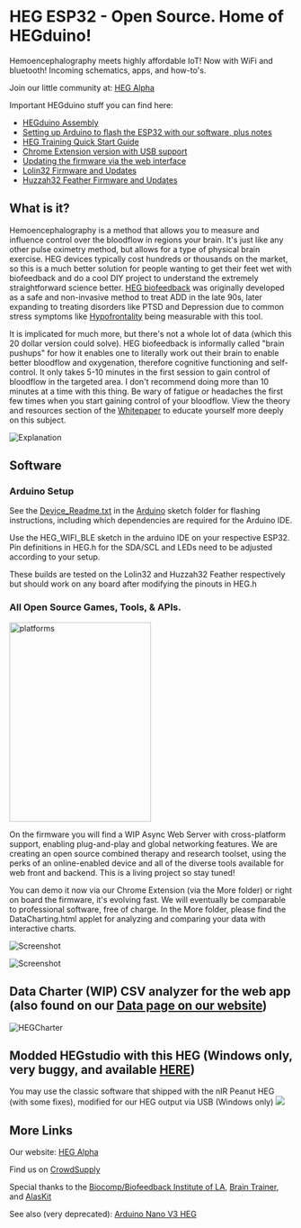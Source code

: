 # HEG ESP32 - Open Source. Home of HEGduino!
Hemoencephalography meets highly affordable IoT! Now with WiFi and bluetooth! Incoming schematics, apps, and how-to's.

Join our little community at: [HEG Alpha](https://hegalpha.com)

Important HEGduino stuff you can find here:
- [HEGduino Assembly](https://github.com/moothyknight/HEG_ESP32/blob/master/Guides/HEGduino%20Assembly%20Guide.pdf)
- [Setting up Arduino to flash the ESP32 with our software, plus notes](https://github.com/moothyknight/HEG_ESP32/blob/master/Device_README.txt)
- [HEG Training Quick Start Guide](https://github.com/moothyknight/HEG_ESP32/blob/master/Guides/HEG%20Training%20Quick%20Start%20Guide.pdf)
- [Chrome Extension version with USB support](https://github.com/moothyknight/HEG_ESP32/tree/master/More/ChromeExtension)
- [Updating the firmware via the web interface](https://github.com/moothyknight/HEG_ESP32/blob/master/Guides/How%20To%20Update.pdf)
- [Lolin32 Firmware and Updates](https://github.com/moothyknight/HEG_ESP32/tree/master/Device%20Drivers/HEG_WIFI_BLE_Lolin32)
- [Huzzah32 Feather Firmware and Updates](https://github.com/moothyknight/HEG_ESP32/tree/master/Device%20Drivers/HEG_WIFI_BLE_Feather)

## What is it?
Hemoencephalography is a method that allows you to measure and influence control over the bloodflow in regions your brain. It's just like any other pulse oximetry method, but allows for a type of physical brain exercise. HEG devices typically cost hundreds or thousands on the market, so this is a much better solution for people wanting to get their feet wet with biofeedback and do a cool DIY project to understand the extremely straightforward science better. [HEG biofeedback](https://en.wikipedia.org/wiki/Hemoencephalography) was originally developed as a safe and non-invasive method to treat ADD in the late 90s, later expanding to treating disorders like PTSD and Depression due to common stress symptoms like [Hypofrontality](https://en.wikipedia.org/wiki/Hypofrontality) being measurable with this tool. 

It is implicated for much more, but there's not a whole lot of data (which this 20 dollar version could solve). HEG biofeedback is informally called "brain pushups" for how it enables one to literally work out their brain to enable better bloodflow and oxygenation, therefore cognitive functioning and self-control. It only takes 5-10 minutes in the first session to gain control of bloodflow in the targeted area. I don't recommend doing more than 10 minutes at a time with this thing. Be wary of fatigue or headaches the first few times when you start gaining control of your bloodflow. View the theory and resources section of the [Whitepaper](https://github.com/moothyknight/HEG_ESP32/blob/master/HEG%20Whitepaper.pdf) to educate yourself more deeply on this subject.

![Explanation](https://raw.githubusercontent.com/moothyknight/HEG_Arduino/master/Pics/HEGExplained.png)

## Software

### Arduino Setup
See the [Device_Readme.txt](https://github.com/moothyknight/HEG_ESP32/blob/master/Device_README.txt) in the [Arduino](https://www.arduino.cc/en/Main/Software) sketch folder for flashing instructions, including which dependencies are required for the Arduino IDE.

Use the HEG_WIFI_BLE sketch in the arduino IDE on your respective ESP32. Pin definitions in HEG.h for the SDA/SCL and LEDs need to be adjusted according to your setup. 

These builds are tested on the Lolin32 and Huzzah32 Feather respectively but should work on any board after modifying the pinouts in HEG.h

### All Open Source Games, Tools, & APIs.

<img src="https://github.com/moothyknight/HEG_ESP32/blob/master/Pictures/platforms.PNG" alt="platforms" width="252" height="354">

On the firmware you will find a WIP Async Web Server with cross-platform support, enabling plug-and-play and global networking features. We are creating an open source combined therapy and research toolset, using the perks of an online-enabled device and all of the diverse tools available for web front and backend. This is a living project so stay tuned!

You can demo it now via our Chrome Extension (via the More folder) or right on board the firmware, it's evolving fast. We will eventually be comparable to professional software, free of charge. In the More folder, please find the DataCharting.html applet for analyzing and comparing your data with interactive charts.

![Screenshot](https://github.com/moothyknight/HEG_ESP32/blob/master/Pictures/HEGwebAPI.png?raw=true)

![Screenshot](https://github.com/moothyknight/HEG_ESP32/blob/master/Pictures/ChromeApp.PNG)

## Data Charter (WIP) CSV analyzer for the web app (also found on our [Data page on our website](https://hegalpha.com))
![HEGCharter](https://github.com/moothyknight/HEG_ESP32/blob/master/Pictures/datacharter.PNG?raw=true)

## Modded HEGstudio with this HEG (Windows only, very buggy, and available [HERE](https://github.com/moothyknight/HEGstudio-Fork-HEGduino))
You may use the classic software that shipped with the nIR Peanut HEG (with some fixes), modified for our HEG output via USB (Windows only)
![](https://raw.githubusercontent.com/moothyknight/HEG_ESP32/master/Pictures/20190211_201736.PNG)


## More Links
Our website: [HEG Alpha](https://hegalpha.com)

Find us on [CrowdSupply](https://crowdsupply.com/alaskit/hegduino)

Special thanks to the [Biocomp/Biofeedback Institute of LA](https://www.biocompresearch.org/), [Brain Trainer](https://brain-trainer.com/), and [AlasKit](https://alaskit.net)

See also (very deprecated):
[Arduino Nano V3 HEG](https://github.com/moothyknight/HEG_Arduino)


